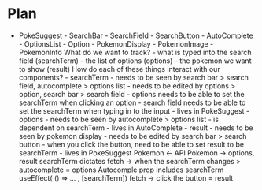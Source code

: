 # Plan

- PokeSuggest - SearchBar - SearchField - SearchButton - AutoComplete - OptionsList - Option - PokemonDisplay - PokemonImage - PokemonInfo
  What do we want to track? - what is typed into the search field (searchTerm) - the list of options (options) - the pokemon we want to show (result)
  How do each of these things interact with our components? - searchTerm - needs to be seen by search bar > search field, autocomplete > options list - needs to be edited by options > option, search bar > search field - options needs to be able to set the searchTerm when clicking an option - search field needs to be able to set the searchTerm when typing in to the input - lives in PokeSuggest - options - needs to be seen by autocomplete > options list - is dependent on searchTerm - lives in AutoComplete - result - needs to be seen by pokemon display - needs to be edited by search bar > search button - when you click the button, need to be able to set result to be searchTerm - lives in PokeSuggest
  Pokemon <- API
  Pokemon -> options, result
  searchTerm dictates
  fetch -> when the searchTerm changes > autocomplete = options
  Autocomple prop includes searchTerm
  useEffect(
  () => ...
  , [searchTerm])
  fetch -> click the button = result
